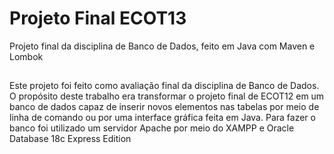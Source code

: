 # Projeto Final ECOT13
 Projeto final da disciplina de Banco de Dados, feito em Java com Maven e Lombok
 
##
Este projeto foi feito como avaliação final da disciplina de Banco de Dados. O propósito deste trabalho era transformar o projeto final de ECOT12 em um banco de dados capaz de inserir novos elementos nas tabelas por meio de linha de comando ou por uma interface gráfica feita em Java. Para fazer o banco foi utilizado um servidor Apache por meio do XAMPP e Oracle Database 18c Express Edition
